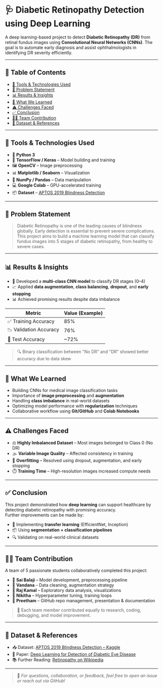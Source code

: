 # 🩺 Diabetic Retinopathy Detection using Deep Learning

A deep learning-based project to detect **Diabetic Retinopathy (DR)** from retinal fundus images using **Convolutional Neural Networks (CNNs)**. The goal is to automate early diagnosis and assist ophthalmologists in identifying DR severity efficiently.

---

## 📁 Table of Contents

- [🚀 Tools & Technologies Used](#-tools--technologies-used)
- [🧠 Problem Statement](#-problem-statement)
- [📊 Results & Insights](#-results--insights)
- [📌 What We Learned](#-what-we-learned)
- [⚠️ Challenges Faced](#-challenges-faced)
- [✅ Conclusion](#-conclusion)
- [👨‍💻 Team Contribution](#-team-contribution)
- [📂 Dataset & References](#-dataset--references)

---

## 🚀 Tools & Technologies Used

- 🐍 **Python 3**
- 🧠 **TensorFlow / Keras** – Model building and training
- 🖼️ **OpenCV** – Image preprocessing
- 📊 **Matplotlib / Seaborn** – Visualization
- 📁 **NumPy / Pandas** – Data manipulation
- 💻 **Google Colab** – GPU-accelerated training
- 📦 **Dataset** – [APTOS 2019 Blindness Detection](https://www.kaggle.com/competitions/aptos2019-blindness-detection)

---

## 🧠 Problem Statement

> Diabetic Retinopathy is one of the leading causes of blindness globally. Early detection is essential to prevent severe complications.  
> This project aims to build a machine learning model that can classify fundus images into 5 stages of diabetic retinopathy, from healthy to severe cases.

---

## 📊 Results & Insights

- 🧪 Developed a **multi-class CNN model** to classify DR stages (0–4)
- 📈 Applied **data augmentation**, **class balancing**, **dropout**, and **early stopping**
- 📊 Achieved promising results despite data imbalance

| Metric              | Value (Example) |
|---------------------|-----------------|
| ✅ Training Accuracy | 85%             |
| 📉 Validation Accuracy | 76%          |
| 🧪 Test Accuracy     | ~72%            |

> 🔍 Binary classification between "No DR" and "DR" showed better accuracy due to data skew

---

## 📌 What We Learned

- Building CNNs for medical image classification tasks  
- Importance of **image preprocessing** and **augmentation**  
- Handling **class imbalance** in real-world datasets  
- Optimizing model performance with **regularization** techniques  
- Collaborative workflow using **Git/GitHub** and **Colab Notebooks**

---

## ⚠️ Challenges Faced

- ⚖️ **Highly Imbalanced Dataset** – Most images belonged to Class 0 (No DR)  
- 🌫️ **Variable Image Quality** – Affected consistency in training  
- 🔁 **Overfitting** – Resolved using dropout, augmentation, and early stopping  
- ⏱️ **Training Time** – High-resolution images increased compute needs

---

## ✅ Conclusion

This project demonstrated how **deep learning** can support healthcare by detecting diabetic retinopathy with promising accuracy.  
Further improvements can be made by:
- 🔁 Implementing **transfer learning** (EfficientNet, Inception)
- 📦 Using **segmentation + classification pipelines**
- 🔍 Validating on real-world clinical datasets

---

## 👨‍💻 Team Contribution

A team of 5 passionate students collaboratively completed this project:

- 👤 **Sai Balaji** – Model development, preprocessing pipeline  
- 👤 **Vandana** – Data cleaning, augmentation strategy  
- 👤 **Raj Kamal** – Exploratory data analysis, visualizations  
- 👤 **Nikitha** – Hyperparameter tuning, training loops  
- 👤 **Preetham** – GitHub repo management, presentation & documentation  

> 🙌 Each team member contributed equally to research, coding, debugging, and model improvement.

---

## 📂 Dataset & References

- 📥 Dataset: [APTOS 2019 Blindness Detection – Kaggle](https://www.kaggle.com/competitions/aptos2019-blindness-detection)
- 📄 Paper: [Deep Learning for Detection of Diabetic Eye Disease](https://www.ncbi.nlm.nih.gov/pmc/articles/PMC6381472/)
- 📚 Further Reading: [Retinopathy on Wikipedia](https://en.wikipedia.org/wiki/Diabetic_retinopathy)

---

> 📌 *For questions, collaboration, or feedback, feel free to open an issue or reach out via GitHub!*

